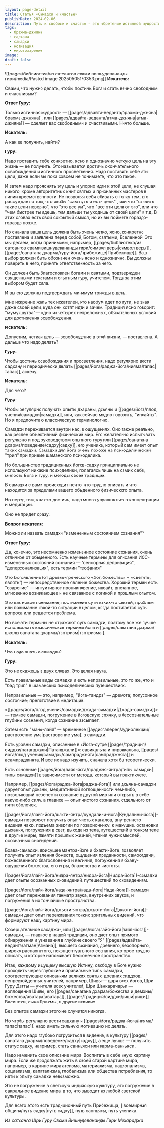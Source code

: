 ```yaml
---
layout: page-detail
title: Статья «Самадхи и счастье»
publishDate: 2024-02-06
description: Путь к свободе и счастью - это обретение истинной мудрости (брахма-джняны), что требует четкой цели освобождения, регулярной садханы и аскезы. Необходимы опыты дхараны, дхьяны и самадхи под руководством гуру, а также формирование нового духовного мировоззрения. Самадхи - это измененное состояние сознания, дающее прямой опыт высшей реальности и недоступное без глубокой практики и внутренней мотивации.
tags:
  - брахма-джняна
  - садхана
  - самадхи
  - мотивация
  - мировоззрение
image: 
draft: false
---
```

![[pages/библиотека/из сатсангов свами вишнудевананды гири/media/Pasted image 20250505170353.png]]
**Искатель:** 

 Свами, что нужно делать, чтобы постичь Бога и стать вечно свободным и счастливым?

**Ответ Гуру:** 

 Только истинная мудрость — [[pages/адвайта-веданта/брахма-джняна|брахма-джняна]], или [[pages/адвайта-веданта/атма-джняна|атма-джняна]] — сделает вас свободными и счастливыми. Ничто больше.

**Искатель:** 

 А как ее получить, найти?

**Гуру:** 

 Надо поставить себе конкретно, ясно и однозначно четкую цель на эту жизнь — ее получить. Это называется достичь окончательного освобождения и истинного просветления. Надо поставить себе эти цели, даже если вы пока совсем не понимаете, что это такое.

 И затем надо прояснять эту цель и упорно идти к этой цели, не слушая никого, кроме авторитетных книг святых и признанных мастеров в линии преемственности. Не позволяя себя сбивать с толку тем, кто рассуждает о том, что якобы "сам путь и есть цель" , или что "ставить такие цели неверно", что "это все ум", что "все эти цели от эго", или что "чем быстрее ты идешь, тем дальше ты уходишь от своей цели" и т.д. В этих словах есть свой сокрытый смысл, но их вы поймете гораздо-гораздо позже.

 Но сначала ваша цель должна быть очень четко, ясно, конкретно поставлена и заявлена перед собой, Богом, святыми, Вселенной. Это мы делаем, когда принимаем, например, [[pages/библиотека/из сатсангов свами вишнудевананды гири/символ веры|символ веры]], [[pages/санатана дхарма/гуру-йога/прибежище|Прибежище]]. Ваш выбор должен быть обозначен очень ясно и однозначно. Вы должны поверить в него, принять ответственность за него.

 Он должен быть благословлен богами и святыми, подтвержден священными текстами и опытным гуру, учителем. Тогда за этим выбором будет сила.

 И вы его должны подтверждать минимум трижды в день.

 Мне искренне жаль тех искателей, кто наобум идет по пути, не зная даже своей цели, куда они хотят идти и зачем. Традиция ясно говорит: "мумукшутва"— одно из четырех непреложных, обязательных условий для достижения освобождения.

**Искатель:** 

 Допустим, четкая цель — освобождение в этой жизни, — поставлена. А дальше что надо делать?

**Гуру:** 

 Чтобы достичь освобождения и просветления, надо регулярно вести садхану и периодически делать [[pages/йога/раджа-йога/нияма/тапас|тапас]], аскезу.

**Искатель:** 

 Для чего?

**Гуру:** 

 Чтобы регулярно получать опыты дхараны, дхьяны и [[pages/йога/плод учения/самадхи|самадхи]], или, как сейчас модно говорить, "инсайты". Но я предпочитаю классическую терминологию.

 Самадхи переживается внутри нас, в ощущениях. Оно также реально, как реален объективный физический мир. Его желательно испытывать регулярно и под руководством опытного гуру или [[pages/санатана дхарма/поведение/садху|садху]], его ученика, который сам имеет опыт таких самадхи. Самадхи для йога очень похоже на психоделический "трип" при приеме шаманского психоделика.

 Но большинство традиционных йогов-садху принципиально не используют никакие психоделики, полагаясь лишь на самих себя, милость Бога и гуру, и методы своей традиции.

 В самадхи с вами происходит нечто, что трудно описать и что находится за пределами вашего обыденного физического опыта.

 Но перед тем, как его достичь, надо много упражняться в концентрации и медитации.

 Оно не придет сразу.

**Вопрос искателя:** 

 Можно ли назвать самадхи "измененным состоянием сознания"?

**Ответ Гуру:** 

 Да, конечно, это несомненно измененное состояние сознания, очень отличное от обыденного. Есть научные термины для описания ИСС-измененных состояний сознания — "сенсорная депривация", "деперсонализация", есть термин "теофания".

 Это Богоявление (от древне-греческого «бог, божество» + «светить, являть") — непосредственное явление божества. Хороший термин есть "озарение" — интуитивное проникновение, инсайт, внезапное, мгновенно возникающее и не связанное с логикой и прошлым опытом.

 Это как новое понимание, постижение сути каких-то связей, проблем или понимание какой-то ситуации в целом, когда постигается суть вопроса или решается проблема.

 Но все эти термины не отражают суть самадхи, поэтому все же лучше использовать классические термины йоги и [[pages/санатана дхарма/школы санатана дхармы/тантризм|тантризма]].

**Искатель:** 

 Что надо знать о самадхи?

**Гуру:** 

 Это не скажешь в двух словах. Это целая наука.

 Есть правильные виды самадхи и есть неправильные, это то же, что и "бэд трип" в шаманских психоделических путешествиях.

 Неправильные — это, например, "йога-тандра" — дремота; полусонное состояние; препятствие в медитации.

 «[[pages/йога/плод учения/самадхи/джада-самадхи|Джада-самадхи]]» — темное самадхи, погружение в йоговскую спячку, в бессознательные глубины сознания, когда сознание засыпает.

 Затем есть "мано-лайя" — временное [[аудиогалерея/аудиолекции/растворение ума|растворение ума]] в самадхи.

 Есть уровни самадхи, описанные в «Йога-сутре [[pages/традиция/сиддхи/патанджали|Патанджали]]»: савикальпа и нирвикальпа, [[pages/йога/плод учения/самадхи/сампраджнята|сампраджнята]] и асампраджнята. И все их надо изучить, сначала хотя бы теоретически.

 Есть основные [[pages/йога/лайя-йога/праджня-янтра/типы самадхи|типы самадхи]] в зависимости от метода, который вы практикуете.

 Например, [[pages/йога/раджа-йога|раджа-йога]] или дхьяна-самадхи дарует опыт дхьяны, медитативной поглощенности чем-либо, позволяющий перенести сознание в другой мир или открыть в себе какую-либо силу, а главное — опыт чистого сознания, отдельного от пяти оболочек.

 [[pages/йога/лайя-йога/шакти-янтра/кундалини-йога|Кундалини-йога]]-самадхи позволяет получить опыт чистых каналов, внутреннего видения чакр, подъема энергии по позвоночнику, к макушке, остановки дыхания, погружения в свет, выхода из тела, путешествий в тонком теле в другие миры, памяти прошлых жизней, чтения чужих мыслей, осознанных сновидений.

 Бхава-самадхи, присущее мантра-йоге и бхакти-йоге, позволяет получить опыт явления божеств, ощущения преданности, самоотдачи, божественного благословения и величия, погружения в бхаву-ощущения божества, его игры, блаженства и чистоты.

 [[pages/йога/лайя-йога/нидра-янтра/нидра-йога|Нидра-йога]]-самадхи дает опыты осознанных сновидений, путешествий по сновидениям.

 [[pages/йога/лайя-йога/нада-янтра/нада-йога|Нада-йога]]-самадхи дает опыт переживания танматр звука, внутренних звуков, и погружения в их тончайшие пространства.

 [[pages/йога/лайя-йога/джьоти-янтра/джьоти-йога|Джьоти-йога]]-самадхи дает опыт переживания тонких зрительных видений, что формируют нашу картину мира.

 Созерцательное сахаджа-, или [[pages/йога/лайя-йога|лайя-йога]]-самадхи, — главное в нашей традиции, оно дает опыт прямого обнаружения и узнавания в глубине своего "Я" [[pages/адвайта-веданта/атман|Атмана]], высшего сознания, древнего, безопорного, широко распахнутого, неконцептуального сознания, которое трудно описать, и которое напоминает бесконечное пространство.

 Итак, каждому ищущему высшую Истину, свободу в Боге нужно проходить через глубокие и правильные типы самадхи, соответствующие описаниям великих святых, древних сиддхов, непревзойденных учителей, например, Шивы — царя всех йогов, Шри Гуру Датты — учителя всех учителей, Шри Шанкарачарьи — воплощения Шивы, его [[pages/санатана дхарма/божества и демоны/божества/аватара|аватара]], [[pages/традиция/сиддхи/риши|риши]] Васиштхи, сына Брахмы, и других великих.

 Без опытов самадхи этого не случится никогда.

 Но чтобы регулярно вести садхану и [[pages/йога/раджа-йога/нияма/тапас|тапас]], надо иметь сильную мотивацию их делать.

 Для этого надо глубоко погрузиться в видение, в культуру [[pages/санатана дхарма/поведение/садху|садху]], а еще лучше — получить статус садху, например, стать санньяси или карма-санньяси.

 Надо изменить свое описание мира. Воспитать в себе иную картину мира. Если же продолжать жить в своей старой картине мира, например, в картине мира атеизма, материализма, национализма, социализма, капитализма, глобализма или общества потребления, то идти к опыту самадхи невозможно.

 Это не погружение в светскую индийскую культуру, это погружение в сакральное видение мира, в то, что выводит из любой светской культуры.

 Для всего этого есть традиционный путь Прибежища, [[всемирная община/путь садху|путь садху]], путь санньясы, путь ученика.
 
*Из сатсанга Шри Гуру Свами Вишнудевананды Гири Махараджа*